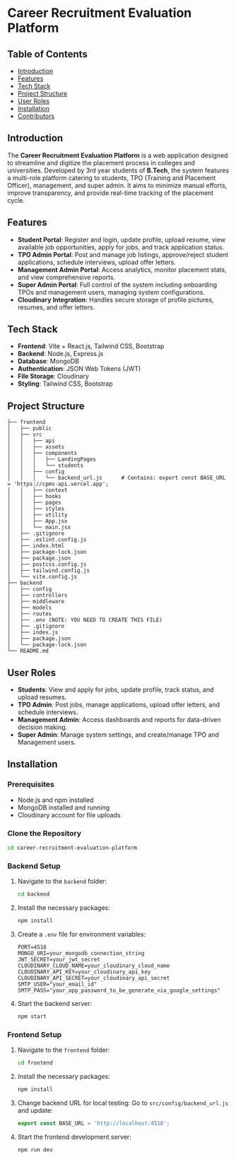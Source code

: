 # Career Recruitment Evaluation Platform

## Table of Contents
- [Introduction](#introduction)
- [Features](#features)
- [Tech Stack](#tech-stack)
- [Project Structure](#project-structure)
- [User Roles](#user-roles)
- [Installation](#installation)
- [Contributors](#contributors)

## Introduction
The **Career Recruitment Evaluation Platform** is a web application designed to streamline and digitize the placement process in colleges and universities. Developed by 3rd year students of **B.Tech**, the system features a multi-role platform catering to students, TPO (Training and Placement Officer), management, and super admin. It aims to minimize manual efforts, improve transparency, and provide real-time tracking of the placement cycle.

## Features
- **Student Portal**: Register and login, update profile, upload resume, view available job opportunities, apply for jobs, and track application status.
- **TPO Admin Portal**: Post and manage job listings, approve/reject student applications, schedule interviews, upload offer letters.
- **Management Admin Portal**: Access analytics, monitor placement stats, and view comprehensive reports.
- **Super Admin Portal**: Full control of the system including onboarding TPOs and management users, managing system configurations.
- **Cloudinary Integration**: Handles secure storage of profile pictures, resumes, and offer letters.

## Tech Stack
- **Frontend**: Vite + React.js, Tailwind CSS, Bootstrap
- **Backend**: Node.js, Express.js
- **Database**: MongoDB
- **Authentication**: JSON Web Tokens (JWT)
- **File Storage**: Cloudinary
- **Styling**: Tailwind CSS, Bootstrap

## Project Structure
```plaintext
├── frontend
│   ├── public
│   ├── src
│   │   ├── api
│   │   ├── assets
│   │   ├── components
│   │   │   ├── LandingPages
│   │   │   └── students
│   │   ├── config
│   │   │   └── backend_url.js      # Contains: export const BASE_URL = 'https://cpms-api.vercel.app';
│   │   ├── context
│   │   ├── hooks
│   │   ├── pages
│   │   ├── styles
│   │   ├── utility
│   │   ├── App.jsx
│   │   └── main.jsx
│   ├── .gitignore
│   ├── .eslint.config.js
│   ├── index.html
│   ├── package-lock.json
│   ├── package.json
│   ├── postcss.config.js
│   ├── tailwind.config.js
│   └── vite.config.js
├── backend
│   ├── config
│   ├── controllers
│   ├── middleware
│   ├── models
│   ├── routes
│   ├── .env (NOTE: YOU NEED TO CREATE THIS FILE)
│   ├── .gitignore
│   ├── index.js
│   ├── package.json
│   └── package-lock.json
└── README.md
```

## User Roles
- **Students**: View and apply for jobs, update profile, track status, and upload resumes.
- **TPO Admin**: Post jobs, manage applications, upload offer letters, and schedule interviews.
- **Management Admin**: Access dashboards and reports for data-driven decision making.
- **Super Admin**: Manage system settings, and create/manage TPO and Management users.

## Installation

### Prerequisites
- Node.js and npm installed
- MongoDB installed and running
- Cloudinary account for file uploads

### Clone the Repository
```bash
cd career-recruitment-evaluation-platform
```

### Backend Setup
1. Navigate to the `backend` folder:
   ```bash
   cd backend
   ```
2. Install the necessary packages:
   ```bash
   npm install
   ```
3. Create a `.env` file for environment variables:
   ```env
   PORT=4518
   MONGO_URI=your_mongodb_connection_string
   JWT_SECRET=your_jwt_secret
   CLOUDINARY_CLOUD_NAME=your_cloudinary_cloud_name
   CLOUDINARY_API_KEY=your_cloudinary_api_key
   CLOUDINARY_API_SECRET=your_cloudinary_api_secret
   SMTP_USER="your_email_id"
   SMTP_PASS="your_app_password_to_be_generate_via_google_settings"
   ```
4. Start the backend server:
   ```bash
   npm start
   ```

### Frontend Setup
1. Navigate to the `frontend` folder:
   ```bash
   cd frontend
   ```
2. Install the necessary packages:
   ```bash
   npm install
   ```
3. Change backend URL for local testing:
   Go to `src/config/backend_url.js` and update:
   ```js
   export const BASE_URL = 'http://localhost:4518';
   ```
4. Start the frontend development server:
   ```bash
   npm run dev
   ```



